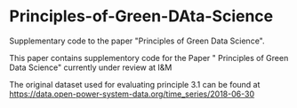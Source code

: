 # Principles-of-Green-DAta-Science
Supplementary code to the paper "Principles of Green Data Science".

This paper contains supplementory code for the Paper " Principles of Green Data Science"
currently under review at I&M

The original dataset used for evaluating principle 3.1 can be found at
https://data.open-power-system-data.org/time_series/2018-06-30
